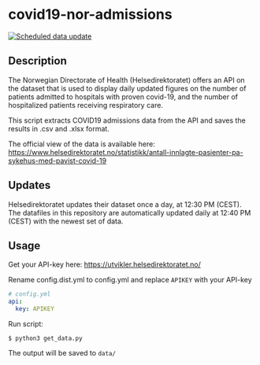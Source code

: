 # covid19-nor-admissions
[![Scheduled data update](https://github.com/frefrik/covid19-nor-admissions/workflows/Scheduled%20data%20update/badge.svg?branch=master)](https://github.com/frefrik/covid19-nor-admissions/actions?query=workflow%3A%22Scheduled+data+update%22+event%3Aschedule+branch%3Amaster)

## Description
The Norwegian Directorate of Health (Helsedirektoratet) offers an API on the dataset that is used to display daily updated figures on the number of patients admitted to hospitals with proven covid-19, and the number of hospitalized patients receiving respiratory care.

This script extracts COVID19 admissions data from the API and saves the results in .csv and .xlsx format.

The official view of the data is available here: https://www.helsedirektoratet.no/statistikk/antall-innlagte-pasienter-pa-sykehus-med-pavist-covid-19

## Updates

Helsedirektoratet updates their dataset once a day, at 12:30 PM (CEST).  
The datafiles in this repository are automatically updated daily at 12:40 PM (CEST) with the newest set of data.

## Usage
Get your API-key here: https://utvikler.helsedirektoratet.no/

Rename config.dist.yml to config.yml and replace `APIKEY` with your API-key
```yaml
# config.yml
api:
  key: APIKEY
```

Run script:
```
$ python3 get_data.py
```

The output will be saved to `data/`